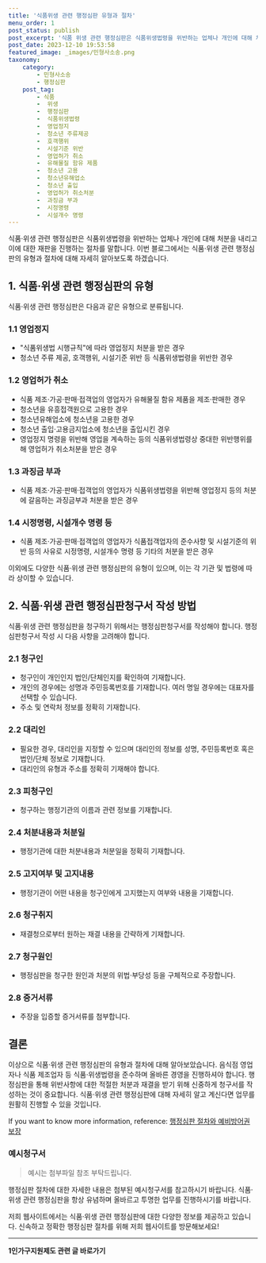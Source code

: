 ```yaml
---
title: '식품위생 관련 행정심판 유형과 절차'
menu_order: 1
post_status: publish
post_excerpt: '식품 위생 관련 행정심판은 식품위생법령을 위반하는 업체나 개인에 대해 처분을 내리고 이에 대한 재판을 진행하는 절차를 말합니다. 이번 블로그에서는 식품 위생 관련 행정심판의 유형과 절차에 대해 자세히 알아보도록 하겠습니다.'
post_date: 2023-12-10 19:53:58
featured_image: _images/민형사소송.png
taxonomy:
    category:
        - 민형사소송
        - 행정심판
    post_tag:
        - 식품
        -  위생
        -  행정심판
        -  식품위생법령
        -  영업정지
        -  청소년 주류제공
        -  호객행위
        -  시설기준 위반
        -  영업허가 취소
        -  유해물질 함유 제품
        -  청소년 고용
        -  청소년유해업소
        -  청소년 출입
        -  영업허가 취소처분
        -  과징금 부과
        -  시정명령
        -  시설개수 명령
---
```



식품·위생 관련 행정심판은 식품위생법령을 위반하는 업체나 개인에 대해 처분을 내리고 이에 대한 재판을 진행하는 절차를 말합니다. 이번 블로그에서는 식품·위생 관련 행정심판의 유형과 절차에 대해 자세히 알아보도록 하겠습니다.

## 1. 식품·위생 관련 행정심판의 유형

식품·위생 관련 행정심판은 다음과 같은 유형으로 분류됩니다.

### 1.1 영업정지

- "식품위생법 시행규칙"에 따라 영업정지 처분을 받은 경우
- 청소년 주류 제공, 호객행위, 시설기준 위반 등 식품위생법령을 위반한 경우

### 1.2 영업허가 취소

- 식품 제조·가공·판매·접객업의 영업자가 유해물질 함유 제품을 제조·판매한 경우
- 청소년을 유흥접객원으로 고용한 경우
- 청소년유해업소에 청소년을 고용한 경우
- 청소년 출입·고용금지업소에 청소년을 출입시킨 경우
- 영업정지 명령을 위반해 영업을 계속하는 등의 식품위생법령상 중대한 위반행위를 해 영업허가 취소처분을 받은 경우

### 1.3 과징금 부과

- 식품 제조·가공·판매·접객업의 영업자가 식품위생법령을 위반해 영업정지 등의 처분에 갈음하는 과징금부과 처분을 받은 경우

### 1.4 시정명령, 시설개수 명령 등

- 식품 제조·가공·판매·접객업의 영업자가 식품접객업자의 준수사항 및 시설기준의 위반 등의 사유로 시정명령, 시설개수 명령 등 기타의 처분을 받은 경우

이외에도 다양한 식품·위생 관련 행정심판의 유형이 있으며, 이는 각 기관 및 법령에 따라 상이할 수 있습니다.

## 2. 식품·위생 관련 행정심판청구서 작성 방법

식품·위생 관련 행정심판을 청구하기 위해서는 행정심판청구서를 작성해야 합니다. 행정심판청구서 작성 시 다음 사항을 고려해야 합니다.

### 2.1 청구인

- 청구인이 개인인지 법인/단체인지를 확인하여 기재합니다.
- 개인의 경우에는 성명과 주민등록번호를 기재합니다. 여러 명일 경우에는 대표자를 선택할 수 있습니다.
- 주소 및 연락처 정보를 정확히 기재합니다.

### 2.2 대리인

- 필요한 경우, 대리인을 지정할 수 있으며 대리인의 정보를 성명, 주민등록번호 혹은 법인/단체 정보로 기재합니다.
- 대리인의 유형과 주소를 정확히 기재해야 합니다.

### 2.3 피청구인

- 청구하는 행정기관의 이름과 관련 정보를 기재합니다.

### 2.4 처분내용과 처분일

- 행정기관에 대한 처분내용과 처분일을 정확히 기재합니다.

### 2.5 고지여부 및 고지내용

- 행정기관이 어떤 내용을 청구인에게 고지했는지 여부와 내용을 기재합니다.

### 2.6 청구취지

- 재결청으로부터 원하는 재결 내용을 간략하게 기재합니다.

### 2.7 청구원인

- 행정심판을 청구한 원인과 처분의 위법·부당성 등을 구체적으로 주장합니다.

### 2.8 증거서류

- 주장을 입증할 증거서류를 첨부합니다.

## 결론

이상으로 식품·위생 관련 행정심판의 유형과 절차에 대해 알아보았습니다. 음식점 영업자나 식품 제조업자 등 식품·위생법령을 준수하며 올바른 경영을 진행하셔야 합니다. 행정심판을 통해 위반사항에 대한 적절한 처분과 재결을 받기 위해 신중하게 청구서를 작성하는 것이 중요합니다. 식품·위생 관련 행정심판에 대해 자세히 알고 계신다면 업무를 원활히 진행할 수 있을 것입니다.

If you want to know more information, reference: [행정심판 절차와 예비방어권 보장](http://www.law.go.kr/lsInfoP.do?lsiSeq=218647#ajrtw213741)

### 예시청구서

> 예시는 첨부파일 참조 부탁드립니다.

행정심판 절차에 대한 자세한 내용은 첨부된 예시청구서를 참고하시기 바랍니다. 식품·위생 관련 행정심판을 항상 유념하며 올바르고 투명한 업무를 진행하시기를 바랍니다.

저희 웹사이트에서는 식품·위생 관련 행정심판에 대한 다양한 정보를 제공하고 있습니다. 신속하고 정확한 행정심판 절차를 위해 저희 웹사이트를 방문해보세요!
<!-- wp:separator -->
<hr class="wp-block-separator has-alpha-channel-opacity"/>
<!-- /wp:separator -->

<!-- wp:group {"backgroundColor":"base","layout":{"type":"constrained"}} -->
<div class="wp-block-group has-base-background-color has-background"><!-- wp:paragraph {"align":"center","fontSize":"medium"} -->
<p class="has-text-align-center has-large-font-size"><strong>1인가구지원제도 관련 글 바로가기</strong></p>
<!-- /wp:paragraph -->


<!-- wp:latest-posts
{"categories":[{"id":14321,"count":19,"description":"","link":"https://uknowlaw.com/category/1%ec%9d%b8%ea%b0%80%ea%b5%ac%ec%a7%80%ec%9b%90%ec%a0%9c%eb%8f%84/","name":"1인가구지원제도","slug":"1인가구지원제도","taxonomy":"category","parent":0,"meta":[],"_links":{"self":[{"href":"https://uknowlaw.com/wp-json/wp/v2/categories/14321"}],"collection":[{"href":"https://uknowlaw.com/wp-json/wp/v2/categories"}],"about":[{"href":"https://uknowlaw.com/wp-json/wp/v2/taxonomies/category"}],"wp:post_type":[{"href":"https://uknowlaw.com/wp-json/wp/v2/posts?categories=14321"}],"curies":[{"name":"wp","href":"https://api.w.org/{rel}","templated":true}]}}],"postsToShow":100,"excerptLength":28,"postLayout":"grid","columns":2,"featuredImageAlign":"left","featuredImageSizeSlug":"large","fontSize":"small"} /--></div>
<!-- /wp:group -->